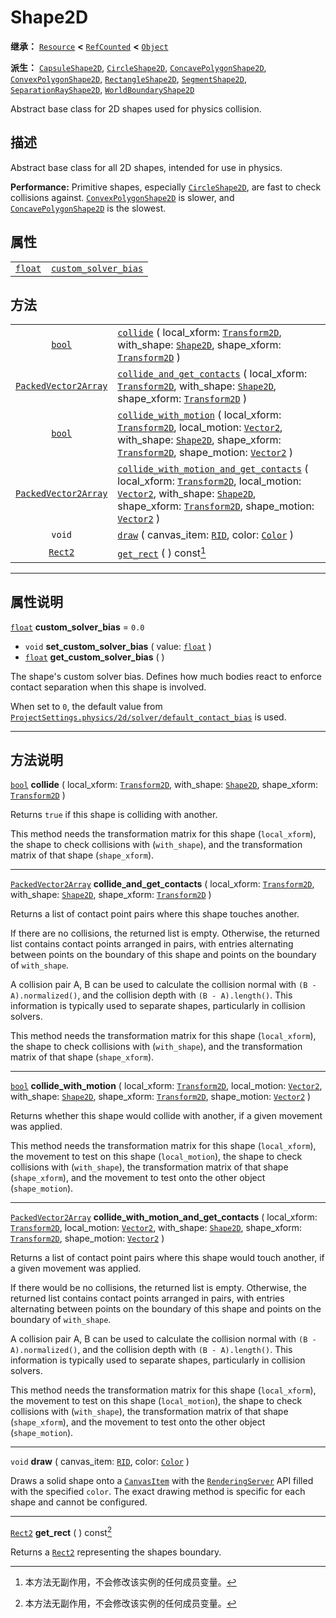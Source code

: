<!-- ⚠ 请勿编辑本文件 ⚠ -->
<!-- 本文档使用脚本从 WeDot 引擎源码仓库生成。 -->
<!-- 生成脚本：https://github.com/WeDot-Engine/WeDot/tree/4.3/doc/tools/make_md.py； -->
<!-- 原文件：https://github.com/WeDot-Engine/WeDot/tree/4.3/doc/classes/Shape2D.xml。 -->

<div id="_class_shape2d"></div>

# Shape2D

**继承：** [`Resource`](class_resource.md) **<** [`RefCounted`](class_refcounted.md) **<** [`Object`](class_object.md)

**派生：** [`CapsuleShape2D`](class_capsuleshape2d.md), [`CircleShape2D`](class_circleshape2d.md), [`ConcavePolygonShape2D`](class_concavepolygonshape2d.md), [`ConvexPolygonShape2D`](class_convexpolygonshape2d.md), [`RectangleShape2D`](class_rectangleshape2d.md), [`SegmentShape2D`](class_segmentshape2d.md), [`SeparationRayShape2D`](class_separationrayshape2d.md), [`WorldBoundaryShape2D`](class_worldboundaryshape2d.md)

Abstract base class for 2D shapes used for physics collision.

## 描述

Abstract base class for all 2D shapes, intended for use in physics.

 **Performance:** Primitive shapes, especially [`CircleShape2D`](class_circleshape2d.md), are fast to check collisions against. [`ConvexPolygonShape2D`](class_convexpolygonshape2d.md) is slower, and [`ConcavePolygonShape2D`](class_concavepolygonshape2d.md) is the slowest.

## 属性

|||
|:-:|:--|
| [`float`](class_float.md) | [`custom_solver_bias`](class_shape2d.md#class_shape2d_property_custom_solver_bias) | ``0.0`` |

## 方法

|||
|:-:|:--|
| [`bool`](class_bool.md)                             | [`collide`](class_shape2d.md#class_shape2d_method_collide) ( local_xform: [`Transform2D`](class_transform2d.md), with_shape: [`Shape2D`](class_shape2d.md), shape_xform: [`Transform2D`](class_transform2d.md) )                                                                                                                                                     |
| [`PackedVector2Array`](class_packedvector2array.md) | [`collide_and_get_contacts`](class_shape2d.md#class_shape2d_method_collide_and_get_contacts) ( local_xform: [`Transform2D`](class_transform2d.md), with_shape: [`Shape2D`](class_shape2d.md), shape_xform: [`Transform2D`](class_transform2d.md) )                                                                                                                   |
| [`bool`](class_bool.md)                             | [`collide_with_motion`](class_shape2d.md#class_shape2d_method_collide_with_motion) ( local_xform: [`Transform2D`](class_transform2d.md), local_motion: [`Vector2`](class_vector2.md), with_shape: [`Shape2D`](class_shape2d.md), shape_xform: [`Transform2D`](class_transform2d.md), shape_motion: [`Vector2`](class_vector2.md) )                                   |
| [`PackedVector2Array`](class_packedvector2array.md) | [`collide_with_motion_and_get_contacts`](class_shape2d.md#class_shape2d_method_collide_with_motion_and_get_contacts) ( local_xform: [`Transform2D`](class_transform2d.md), local_motion: [`Vector2`](class_vector2.md), with_shape: [`Shape2D`](class_shape2d.md), shape_xform: [`Transform2D`](class_transform2d.md), shape_motion: [`Vector2`](class_vector2.md) ) |
| `void`                                              | [`draw`](class_shape2d.md#class_shape2d_method_draw) ( canvas_item: [`RID`](class_rid.md), color: [`Color`](class_color.md) )                                                                                                                                                                                                                                        |
| [`Rect2`](class_rect2.md)                           | [`get_rect`](class_shape2d.md#class_shape2d_method_get_rect) ( ) const[^const]                                                                                                                                                                                                                                                                                       |

<!-- rst-class:: classref-section-separator -->

---

## 属性说明

<div id="_class_shape2d_property_custom_solver_bias"></div>

[`float`](class_float.md) **custom_solver_bias** = ``0.0`` <div id="class_shape2d_property_custom_solver_bias"></div>

- `void` **set_custom_solver_bias** ( value: [`float`](class_float.md) )
- [`float`](class_float.md) **get_custom_solver_bias** ( )

The shape's custom solver bias. Defines how much bodies react to enforce contact separation when this shape is involved.

When set to `0`, the default value from [`ProjectSettings.physics/2d/solver/default_contact_bias`](class_projectsettings.md#class_projectsettings_property_physics/2d/solver/default_contact_bias) is used.

<!-- rst-class:: classref-section-separator -->

---

## 方法说明

<div id="_class_shape2d_method_collide"></div>

[`bool`](class_bool.md) **collide** ( local_xform: [`Transform2D`](class_transform2d.md), with_shape: [`Shape2D`](class_shape2d.md), shape_xform: [`Transform2D`](class_transform2d.md) )<div id="class_shape2d_method_collide"></div>

Returns `true` if this shape is colliding with another.

This method needs the transformation matrix for this shape (`local_xform`), the shape to check collisions with (`with_shape`), and the transformation matrix of that shape (`shape_xform`).

<!-- rst-class:: classref-item-separator -->

---

<div id="_class_shape2d_method_collide_and_get_contacts"></div>

[`PackedVector2Array`](class_packedvector2array.md) **collide_and_get_contacts** ( local_xform: [`Transform2D`](class_transform2d.md), with_shape: [`Shape2D`](class_shape2d.md), shape_xform: [`Transform2D`](class_transform2d.md) )<div id="class_shape2d_method_collide_and_get_contacts"></div>

Returns a list of contact point pairs where this shape touches another.

If there are no collisions, the returned list is empty. Otherwise, the returned list contains contact points arranged in pairs, with entries alternating between points on the boundary of this shape and points on the boundary of `with_shape`.

A collision pair A, B can be used to calculate the collision normal with `(B - A).normalized()`, and the collision depth with `(B - A).length()`. This information is typically used to separate shapes, particularly in collision solvers.

This method needs the transformation matrix for this shape (`local_xform`), the shape to check collisions with (`with_shape`), and the transformation matrix of that shape (`shape_xform`).

<!-- rst-class:: classref-item-separator -->

---

<div id="_class_shape2d_method_collide_with_motion"></div>

[`bool`](class_bool.md) **collide_with_motion** ( local_xform: [`Transform2D`](class_transform2d.md), local_motion: [`Vector2`](class_vector2.md), with_shape: [`Shape2D`](class_shape2d.md), shape_xform: [`Transform2D`](class_transform2d.md), shape_motion: [`Vector2`](class_vector2.md) )<div id="class_shape2d_method_collide_with_motion"></div>

Returns whether this shape would collide with another, if a given movement was applied.

This method needs the transformation matrix for this shape (`local_xform`), the movement to test on this shape (`local_motion`), the shape to check collisions with (`with_shape`), the transformation matrix of that shape (`shape_xform`), and the movement to test onto the other object (`shape_motion`).

<!-- rst-class:: classref-item-separator -->

---

<div id="_class_shape2d_method_collide_with_motion_and_get_contacts"></div>

[`PackedVector2Array`](class_packedvector2array.md) **collide_with_motion_and_get_contacts** ( local_xform: [`Transform2D`](class_transform2d.md), local_motion: [`Vector2`](class_vector2.md), with_shape: [`Shape2D`](class_shape2d.md), shape_xform: [`Transform2D`](class_transform2d.md), shape_motion: [`Vector2`](class_vector2.md) )<div id="class_shape2d_method_collide_with_motion_and_get_contacts"></div>

Returns a list of contact point pairs where this shape would touch another, if a given movement was applied.

If there would be no collisions, the returned list is empty. Otherwise, the returned list contains contact points arranged in pairs, with entries alternating between points on the boundary of this shape and points on the boundary of `with_shape`.

A collision pair A, B can be used to calculate the collision normal with `(B - A).normalized()`, and the collision depth with `(B - A).length()`. This information is typically used to separate shapes, particularly in collision solvers.

This method needs the transformation matrix for this shape (`local_xform`), the movement to test on this shape (`local_motion`), the shape to check collisions with (`with_shape`), the transformation matrix of that shape (`shape_xform`), and the movement to test onto the other object (`shape_motion`).

<!-- rst-class:: classref-item-separator -->

---

<div id="_class_shape2d_method_draw"></div>

`void` **draw** ( canvas_item: [`RID`](class_rid.md), color: [`Color`](class_color.md) )<div id="class_shape2d_method_draw"></div>

Draws a solid shape onto a [`CanvasItem`](class_canvasitem.md) with the [`RenderingServer`](class_renderingserver.md) API filled with the specified `color`. The exact drawing method is specific for each shape and cannot be configured.

<!-- rst-class:: classref-item-separator -->

---

<div id="_class_shape2d_method_get_rect"></div>

[`Rect2`](class_rect2.md) **get_rect** ( ) const[^const]<div id="class_shape2d_method_get_rect"></div>

Returns a [`Rect2`](class_rect2.md) representing the shapes boundary.

[^virtual]: 本方法通常需要用户覆盖才能生效。
[^const]: 本方法无副作用，不会修改该实例的任何成员变量。
[^vararg]: 本方法除了能接受在此处描述的参数外，还能够继续接受任意数量的参数。
[^constructor]: 本方法用于构造某个类型。
[^static]: 调用本方法无需实例，可直接使用类名进行调用。
[^operator]: 本方法描述的是使用本类型作为左操作数的有效运算符。
[^bitfield]: 这个值是由下列位标志构成位掩码的整数。
[^void]: 无返回值。
